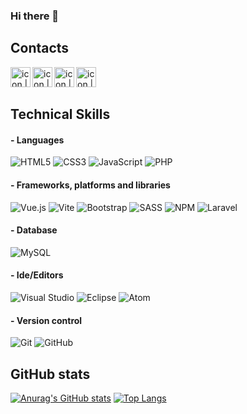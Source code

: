 ### Hi there 👋

<!--
**prtruz87/prtruz87** is a ✨ _special_ ✨ repository because its `README.md` (this file) appears on your GitHub profile.

Here are some ideas to get you started:

- 🔭 I’m currently working on ...
- 🌱 I’m currently learning ...
- 👯 I’m looking to collaborate on ...
- 🤔 I’m looking for help with ...
- 💬 Ask me about ...
- 📫 How to reach me: ...
- 😄 Pronouns: ...
- ⚡ Fun fact: ...
-->
## Contacts
<a href="https://www.facebook.com/pietro.giordano.87/"><img align="left" src="https://raw.githubusercontent.com/prtruz87/prtruz87/main/images/facebook-tile.svg" alt="icon | LinkedIn" width="32px"/></a>
<a href="https://www.linkedin.com/in/pietro-giordano-019067220/"><img align="left" src="https://raw.githubusercontent.com/prtruz87/prtruz87/main/images/linkedin-tile.svg" alt="icon | LinkedIn" width="32px"/></a>
<a href="[https://www.instagram.com/pietro.giordano.87/](https://www.instagram.com/pietro.giordano.87/)"><img align="left" src="https://raw.githubusercontent.com/prtruz87/prtruz87/main/images/instagram-tile.svg" alt="icon | LinkedIn" width="32px"/></a>
<a href="https://www.discord.com/GiorPi87#3484/"><img align="left" src="https://raw.githubusercontent.com/prtruz87/prtruz87/main/images/discordapp-tile.svg" alt="icon | LinkedIn" width="32px"/></a>

<br>
<br>

## Technical Skills
#### - Languages
![HTML5](https://img.shields.io/badge/html5-%23E34F26.svg?style=for-the-badge&logo=html5&logoColor=white)
![CSS3](https://img.shields.io/badge/css3-%231572B6.svg?style=for-the-badge&logo=css3&logoColor=white)
![JavaScript](https://img.shields.io/badge/javascript-%23323330.svg?style=for-the-badge&logo=javascript&logoColor=%23F7DF1E)
![PHP](https://img.shields.io/badge/php-%23777BB4.svg?style=for-the-badge&logo=php&logoColor=white)
#### - Frameworks, platforms and libraries
![Vue.js](https://img.shields.io/badge/vuejs-%2335495e.svg?style=for-the-badge&logo=vuedotjs&logoColor=%234FC08D)
![Vite](https://img.shields.io/badge/vite-%23646CFF.svg?style=for-the-badge&logo=vite&logoColor=white)
![Bootstrap](https://img.shields.io/badge/bootstrap-%23563D7C.svg?style=for-the-badge&logo=bootstrap&logoColor=white)
![SASS](https://img.shields.io/badge/SASS-hotpink.svg?style=for-the-badge&logo=SASS&logoColor=white)
![NPM](https://img.shields.io/badge/NPM-%23CB3837.svg?style=for-the-badge&logo=npm&logoColor=white)
![Laravel](https://img.shields.io/badge/laravel-%23FF2D20.svg?style=for-the-badge&logo=laravel&logoColor=white)
#### - Database
![MySQL](https://img.shields.io/badge/mysql-%2300f.svg?style=for-the-badge&logo=mysql&logoColor=white)
#### - Ide/Editors
![Visual Studio](https://img.shields.io/badge/Visual%20Studio-5C2D91.svg?style=for-the-badge&logo=visual-studio&logoColor=white)
![Eclipse](https://img.shields.io/badge/Eclipse-FE7A16.svg?style=for-the-badge&logo=Eclipse&logoColor=white)
![Atom](https://img.shields.io/badge/Atom-%2366595C.svg?style=for-the-badge&logo=atom&logoColor=white)
#### - Version control
![Git](https://img.shields.io/badge/git-%23F05033.svg?style=for-the-badge&logo=git&logoColor=white)
![GitHub](https://img.shields.io/badge/github-%23121011.svg?style=for-the-badge&logo=github&logoColor=white)

## GitHub stats
[![Anurag's GitHub stats](https://github-readme-stats.vercel.app/api?username=prtruz87&theme=merko&show_icons=true)](https://github.com/anuraghazra/github-readme-stats)
[![Top Langs](https://github-readme-stats.vercel.app/api/top-langs/?username=prtruz87&layout=compact&theme=merko&show_icons=true)](https://github.com/anuraghazra/github-readme-stats)
